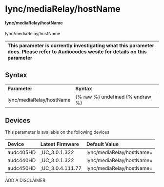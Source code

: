 ﻿---
description: lync/mediaRelay/hostName
search: false
---

# lync/mediaRelay/hostName

#### lync/mediaRelay/hostName

lync/mediaRelay/hostName


| This parameter is currently investigating what this parameter does. Please refer to Audiocodes wesite for details on this parameter | 
| :--- |

## Syntax
| Parameter | Syntax |
| :--- | :--- |
|lync/mediaRelay/hostName | {% raw %} undefined {% endraw %}|

## Devices
This parameter is available on the following devices

| Device | Latest Firmware | Default Value |
|:---|:---|:---|
| audc405HD | ;UC_3.0.1.322 | lync/mediaRelay/hostName= 
| audc440HD | ;UC_3.0.1.322 | lync/mediaRelay/hostName= 
| audc450HD | ;UC_3.0.4.111.77 | lync/mediaRelay/hostName= 

ADD A DISCLAIMER

